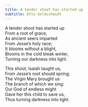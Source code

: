 ```yaml
---
title: A tender shoot has started up
subtitle: Otto Goldschmidt
---
```


A tender shoot has started up   
From a root of grace,   
As ancient seers imparted   
From Jesse’s holy race;   
It blooms without a blight,   
Blooms in the cold bleak winter,   
Turning our darkness into light.

This shoot, Isaiah taught us,   
From Jesse’s root should spring;   
The Virgin Mary brought us   
The branch of which we sing:   
Our God of endless might   
Gave her this child to save us,   
Thus turning darkness into light.

